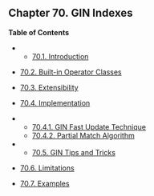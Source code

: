 ## Chapter 70. GIN Indexes

**Table of Contents**

  * *   [70.1. Introduction](gin-intro.html)
  * [70.2. Built-in Operator Classes](gin-builtin-opclasses.html)
  * [70.3. Extensibility](gin-extensibility.html)
  * [70.4. Implementation](gin-implementation.html)

    

  * *   [70.4.1. GIN Fast Update Technique](gin-implementation.html#GIN-FAST-UPDATE)
    * [70.4.2. Partial Match Algorithm](gin-implementation.html#GIN-PARTIAL-MATCH)

  * *   [70.5. GIN Tips and Tricks](gin-tips.html)
  * [70.6. Limitations](gin-limit.html)
  * [70.7. Examples](gin-examples.html)